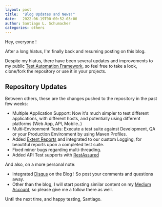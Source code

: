 ```yaml
---
layout: post
title:  "Blog Updates and News!"
date:   2022-06-19T00:00:52-03:00
author: Santiago L. Schumacher
categories: others
---
```


Hey, everyone !

After a long hiatus, I'm finally back and resuming posting on this blog.

Despite my hiatus, there have been several updates and improvements to my public <a href='https://github.com/santiautomation/santi-automation-framework'>Test Automation Framework</a>, so feel free to
take a look, clone/fork the repository or use it in your projects.

<h2> Repository Updates </h2>

Between others, these are the changes pushed to the repository in the past few weeks:
* Multiple Application Support: Now it's much simpler to test different applications, with different hosts, and potentially using different platforms (Web App, API, Mobile..)
* Multi-Environment Tests: Execute a test suite against Development, QA or your Production Environment by using Maven Profiles.
* Added <a href="https://www.extentreports.com/">Extent Reports</a> and integrated to our custom Logging, for beautiful reports upon a completed test suite.
* Fixed minor bugs regarding multi-threading.
* Added API Test supports with <a href="https://rest-assured.io/">RestAssured</a>

And also, on a more personal note:

* Integrated <a href="https://disqus.com/">Disqus</a> on the Blog ! So post your comments and questions away.
* Other than the blog, I will start posting similar content on my <a href="https://medium.com/@santiagoschumacher2">Medium Account</a>, so please give me a follow there as well.

Until the next time, and happy testing,
Santiago.